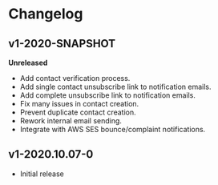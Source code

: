 # Changelog #

## v1-2020-SNAPSHOT

**Unreleased**

- Add contact verification process.
- Add single contact unsubscribe link to notification emails.
- Add complete unsubscribe link to notification emails.
- Fix many issues in contact creation.
- Prevent duplicate contact creation.
- Rework internal email sending.
- Integrate with AWS SES bounce/complaint notifications.


## v1-2020.10.07-0

- Initial release
